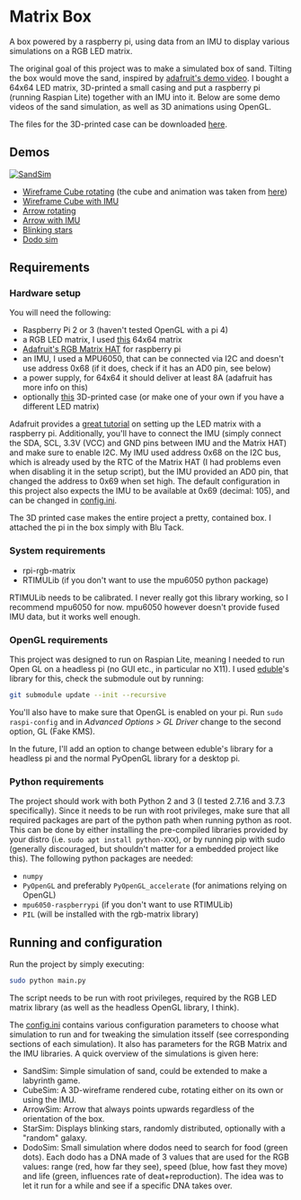 # Matrix Box

A box powered by a raspberry pi, using data from an IMU to display various simulations on a RGB LED matrix.

The original goal of this project was to make a simulated box of sand. Tilting the box would move the sand, inspired by [adafruit's demo video](https://cdn-shop.adafruit.com/product-videos/1200x900/3649-06.mp4). I bought a 64x64 LED matrix, 3D-printed a small casing and put a raspberry pi (running Raspian Lite) together with an IMU into it. Below are some demo videos of the sand simulation, as well as 3D animations using OpenGL. 

The files for the 3D-printed case can be downloaded [here](https://www.thingiverse.com/thing:4248711).



## Demos

[![SandSim](https://i.imgur.com/A4a3ulv.gif)](https://gfycat.com/flamboyantshockedcleanerwrasse)

* [Wireframe Cube rotating](https://gfycat.com/gracefuldistantasiandamselfly) (the cube and animation was taken from [here](https://pythonprogramming.net/opengl-rotating-cube-example-pyopengl-tutorial/))
* [Wireframe Cube with IMU](https://gfycat.com/clumsyenlightenedboto)
* [Arrow rotating](https://gfycat.com/admirableadorableglobefish)
* [Arrow with IMU](https://gfycat.com/wildnaughtyfirebelliedtoad)
* [Blinking stars](https://gfycat.com/totalflippantaplomadofalcon)
* [Dodo sim](https://gfycat.com/secondforcefulbarnswallow)


## Requirements

### Hardware setup

You will need the following:

* Raspberry Pi 2 or 3 (haven't tested OpenGL with a pi 4)
* a RGB LED matrix, I used [this](https://www.aliexpress.com/item/32966322666.html) 64x64 matrix
* [Adafruit's RGB Matrix HAT](https://www.adafruit.com/product/2345) for raspberry pi
* an IMU, I used a MPU6050, that can be connected via I2C and doesn't use address 0x68 (if it does, check if it has an AD0 pin, see below)
* a power supply, for 64x64 it should deliver at least 8A (adafruit has more info on this)
* optionally [this](https://www.thingiverse.com/thing:4248711) 3D-printed case (or make one of your own if you have a different LED matrix)

Adafruit provides a [great tutorial](https://learn.adafruit.com/adafruit-rgb-matrix-plus-real-time-clock-hat-for-raspberry-pi) on setting up the LED matrix with a raspberry pi. Additionally, you'll have to connect the IMU (simply connect the SDA, SCL, 3.3V (VCC) and GND pins between IMU and the Matrix HAT) and make sure to enable I2C. My IMU used address 0x68 on the I2C bus, which is already used by the RTC of the Matrix HAT (I had problems even when disabling it in the setup script), but the IMU provided an AD0 pin, that changed the address to 0x69 when set high. The default configuration in this project also expects the IMU to be available at 0x69 (decimal: 105), and can be changed in [config.ini](config.ini).

The 3D printed case makes the entire project a pretty, contained box. I attached the pi in the box simply with Blu Tack.

### System requirements

- rpi-rgb-matrix
- RTIMULib (if you don't want to use the mpu6050 python package)

RTIMULib needs to be calibrated. I never really got this library working, so I recommend mpu6050 for now. mpu6050 however doesn't provide fused IMU data, but it works well enough.

### OpenGL requirements

This project was designed to run on Raspian Lite, meaning I needed to run Open GL on a headless pi (no GUI etc., in particular no X11). I used [eduble](https://github.com/eduble/gl)'s library for this, check the submodule out by running:
```bash
git submodule update --init --recursive
```

You'll also have to make sure that OpenGL is enabled on your pi. Run `sudo raspi-config` and in *Advanced Options > GL Driver* change to the second option, GL (Fake KMS).

In the future, I'll add an option to change between eduble's library for a headless pi and the normal PyOpenGL library for a desktop pi.

### Python requirements
The project should work with both Python 2 and 3 (I tested 2.7.16 and 3.7.3 specifically). Since it needs to be run with root privileges, make sure that all required packages are part of the python path when running python as root. This can be done by either installing the pre-compiled libraries provided by your distro (i.e. `sudo apt install python-XXX`), or by running pip with sudo (generally discouraged, but shouldn't matter for a embedded project like this). The following python packages are needed:

- `numpy`
- `PyOpenGL` and preferably `PyOpenGL_accelerate` (for animations relying on OpenGL)
- `mpu6050-raspberrypi` (if you don't want to use RTIMULib)
- `PIL` (will be installed with the rgb-matrix library)

## Running and configuration

Run the project by simply executing:
```bash
sudo python main.py
```
The script needs to be run with root privileges, required by the RGB LED matrix library (as well as the headless OpenGL library, I think).

The [config.ini](config.ini) contains various configuration parameters to choose what simulation to run and for tweaking the simulation itsself (see corresponding sections of each simulation). It also has parameters for the RGB Matrix and the IMU libraries. 
A quick overview of the simulations is given here:

- SandSim: Simple simulation of sand, could be extended to make a labyrinth game.
- CubeSim: A 3D-wireframe rendered cube, rotating either on its own or using the IMU.
- ArrowSim: Arrow that always points upwards regardless of the orientation of the box.
- StarSim: Displays blinking stars, randomly distributed, optionally with a "random" galaxy.
- DodoSim: Small simulation where dodos need to search for food (green dots). Each dodo has a DNA made of 3 values that are used for the RGB values: range (red, how far they see), speed (blue, how fast they move) and life (green, influences rate of deat+reproduction). The idea was to let it run for a while and see if a specific DNA takes over.
